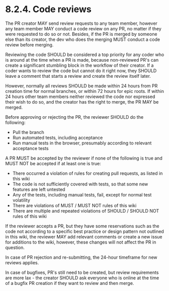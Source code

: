 # 8.2.4. Code reviews

The PR creator MAY send review requests to any team member, however any team member MAY conduct a code
review on any PR, no matter if they were requested to do so or not. Besides, if the PR is merged by someone
else than its creator, the dev who does the merging MUST conduct a code review before merging.

Reviewing the code SHOULD be considered a top priority for any coder who is around at the time when a PR is made, 
because non-reviewed PR's can create a significant stumbling block in the workflow of their creator.
If a coder wants to review the code but cannot do it right now, they SHOULD leave a comment that starts
a review and create the review itself later.

However, normally all reviews SHOULD be made within 24 hours from PR creation time for normal branches,
or within 72 hours for epic roots. If within 24 hours other team members neither reviewed the code nor expressed
their wish to do so, and the creator has the right to merge, the PR MAY be merged.

Before approving or rejecting the PR, the reviewer SHOULD do the following:
* Pull the branch
* Run automated tests, including acceptance
* Run manual tests in the browser, presumably according to relevant acceptance tests

A PR MUST be accepted by the reviewer if none of the following is true and MUST NOT be accepted if at least
one is true:
* There occurred a violation of rules for creating pull requests, as listed in this wiki
* The code is not sufficiently covered with tests, so that some new features are left untested
* Any of the tests, including manual tests, fail, except for normal test volatility
* There are violations of MUST / MUST NOT rules of this wiki
* There are multiple and repeated violations of SHOULD / SHOULD NOT rules of this wiki

If the reviewer accepts a PR, but they have some reservations such as the code not according to a specific
best practice or design pattern not outlined in this wiki, the reviewer MAY add relevant comments or
create a new issue for additions to the wiki, however, these changes will not affect the PR in question.

In case of PR rejection and re-submitting, the 24-hour timeframe for new reviews applies. 

In case of bugfixes, PR's still need to be created, but review requirements are more lax - the creator
SHOULD ask everyone who is online at the time of a bugfix PR creation if they want to review and then merge.
